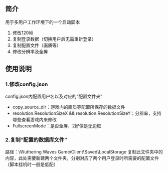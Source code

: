 ## 简介
用于多用户工作环境下的一个启动脚本
1. 修改120帧
2. 复制登录数据（切换用户后无需重新登录）
3. 复制配置文件（画质等）
4. 修改分辨率及全屏


## 使用说明
### 1.修改config.json
config.json内配置用户名以及对应的“配置文件夹”
* copy_source_dir：游戏内的画质等配置所保存的数据文件
* resolution.ResolutionSizeX && resolution.ResolutionSizeY：分辨率，支持哪些查看游戏内来修改
* FullscreenMode：是否全屏，2好像是无边框


### 2.复制“配置的数据库文件”
路径：\Wuthering Waves Game\Client\Saved\LocalStorage
复制此文件夹中的内容，此处需要新建两个文件夹，分别对应了两个用户登录时所需要的配置文件（脚本挂机时一般是低配）

